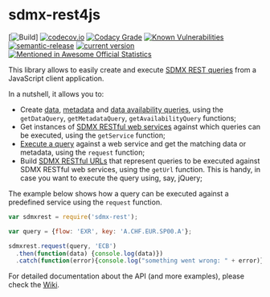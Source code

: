# sdmx-rest4js
[![Build](https://github.com/sosna/sdmx-rest4js/workflows/Build/badge.svg)] [![codecov.io](https://codecov.io/github/sosna/sdmx-rest4js/coverage.svg?branch=master)](https://codecov.io/github/sosna/sdmx-rest4js?branch=master) [![Codacy Grade](https://api.codacy.com/project/badge/Grade/7adaf82b611d478882ad1471f02b4314)](https://www.codacy.com/project/sosna/sdmx-rest4js/dashboard?utm_source=github.com&amp;utm_medium=referral&amp;utm_content=sosna/sdmx-rest4js&amp;utm_campaign=Badge_Grade_Dashboard) [![Known Vulnerabilities](https://snyk.io/test/github/sosna/sdmx-rest4js/badge.svg?targetFile=package.json)](https://snyk.io/test/github/sosna/sdmx-rest4js?targetFile=package.json)  [![semantic-release](https://img.shields.io/badge/%20%20%F0%9F%93%A6%F0%9F%9A%80-semantic--release-e10079.svg)](https://github.com/semantic-release/semantic-release) [![current version](https://img.shields.io/npm/v/sdmx-rest.svg)](https://www.npmjs.com/package/sdmx-rest) [![Mentioned in Awesome Official Statistics ](https://awesome.re/mentioned-badge.svg)](http://www.awesomeofficialstatistics.org)


This library allows to easily create and execute [SDMX REST queries](https://github.com/sdmx-twg/sdmx-rest) from a JavaScript client application.

In a nutshell, it allows you to:
- Create [data](https://github.com/sosna/sdmx-rest4js/wiki/Data-queries), [metadata](https://github.com/sosna/sdmx-rest4js/wiki/Metadata-queries) and [data availability queries](https://github.com/sosna/sdmx-rest4js/wiki/Other-queries), using the `getDataQuery`, `getMetadataQuery`, `getAvailabilityQuery` functions;
- Get instances of [SDMX RESTful web services](https://github.com/sosna/sdmx-rest4js/wiki/Services) against which queries can be executed, using the `getService` function;
- [Execute a query](https://github.com/sosna/sdmx-rest4js/wiki/Running-queries) against a web service and get the matching data or metadata, using the `request` function;
- Build [SDMX RESTful URLs](https://github.com/sosna/sdmx-rest4js/wiki/URLs) that represent queries to be executed against SDMX RESTful web services, using the `getUrl` function. This is handy, in case you want to execute the query using, say, jQuery;

The example below shows how a query can be executed against a predefined service using the `request` function.

```JavaScript
var sdmxrest = require('sdmx-rest');

var query = {flow: 'EXR', key: 'A.CHF.EUR.SP00.A'};

sdmxrest.request(query, 'ECB')
  .then(function(data) {console.log(data)})
  .catch(function(error){console.log("something went wrong: " + error)});
```

For detailed documentation about the API (and more examples), please check the [Wiki](https://github.com/sosna/sdmx-rest4js/wiki).
